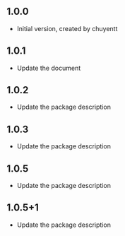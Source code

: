 ## 1.0.0

- Initial version, created by chuyentt

## 1.0.1

- Update the document

## 1.0.2

- Update the package description

## 1.0.3

- Update the package description

## 1.0.5

- Update the package description

## 1.0.5+1

- Update the package description